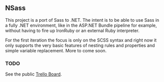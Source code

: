 ## NSass ##

This project is a port of Sass to .NET.   The intent is to be able to use Sass in a fully .NET environment, like in the ASP.NET Bundle pipeline for example, without having to fire up IronRuby or an external Ruby interpreter.

For the first iteration the focus is only on the SCSS syntax and right now it only supports the very basic features of nesting rules and properties and simple variable replacement.  More to come soon.

### TODO ###

See the public [Trello Board](https://trello.com/b/O4lTwe9D).
